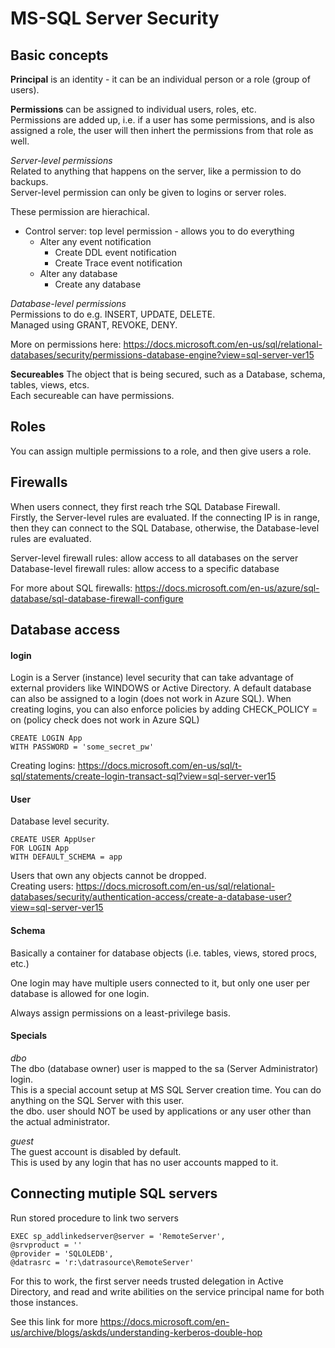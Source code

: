# MS-SQL Server Security

## Basic concepts
**Principal** is an identity - it can be an individual person or a role (group of users).

**Permissions** can be assigned to individual users, roles, etc.  
Permissions are added up, i.e. if a user has some permissions, and is also assigned a role, the user will then inhert the permissions from that role as well.  

_Server-level permissions_  
Related to anything that happens on the server, like a permission to do backups.  
Server-level permission can only be given to logins or server roles.  

These permission are hierachical.  
- Control server: top level permission - allows you to do everything
  - Alter any event notification
    - Create DDL event notification
    - Create Trace event notification
  - Alter any database
    - Create any database

_Database-level permissions_  
Permissions to do e.g. INSERT, UPDATE, DELETE.  
Managed using  GRANT, REVOKE, DENY.  

More on permissions here: https://docs.microsoft.com/en-us/sql/relational-databases/security/permissions-database-engine?view=sql-server-ver15

**Secureables**
The object that is being secured, such as a Database, schema, tables, views, etcs.  
Each secureable can have permissions.


## Roles
You can assign multiple permissions to a role, and then give users a role.  

## Firewalls
When users connect, they first reach trhe SQL Database Firewall.  
Firstly, the Server-level rules are evaluated. If the connecting IP is in range, then they can connect to the SQL Database, otherwise, the Database-level rules are evaluated.  

Server-level firewall rules: allow access to all databases on the server  
Database-level firewall rules: allow access to a specific database  

For more about SQL firewalls: https://docs.microsoft.com/en-us/azure/sql-database/sql-database-firewall-configure

## Database access
#### login 
  Login is a Server (instance) level security that can take advantage of external providers like WINDOWS or Active Directory.
  A default database can also be assigned to a login (does not work in Azure SQL).
  When creating logins, you can also enforce policies by adding CHECK_POLICY = on (policy check does not work in Azure SQL)

```
CREATE LOGIN App
WITH PASSWORD = 'some_secret_pw'
```  

Creating logins: https://docs.microsoft.com/en-us/sql/t-sql/statements/create-login-transact-sql?view=sql-server-ver15

#### User  
Database level security.

```
CREATE USER AppUser
FOR LOGIN App
WITH DEFAULT_SCHEMA = app
```

Users that own any objects cannot be dropped.   
Creating users: https://docs.microsoft.com/en-us/sql/relational-databases/security/authentication-access/create-a-database-user?view=sql-server-ver15  

#### Schema  
Basically a container for database objects (i.e. tables, views, stored procs, etc.)

One login may have multiple users connected to it, but only one user per database is allowed for one login.

Always assign permissions on a least-privilege basis.


#### Specials  
_dbo_  
The dbo (database owner) user is mapped to the sa (Server Administrator) login.  
This is a special account setup at MS SQL Server creation time. You can do anything on the SQL Server with this user.  
the dbo. user should NOT be used by applications or any user other than the actual administrator.  

_guest_  
The guest account is disabled by default.  
This is used by any login that has no user accounts mapped to it.

## Connecting mutiple SQL servers
Run stored procedure to link two servers  
```
EXEC sp_addlinkedserver@server = 'RemoteServer',
@srvproduct = ''
@provider = 'SQLOLEDB',
@datrasrc = 'r:\datrasource\RemoteServer'
```

For this to work, the first server needs trusted delegation in Active Directory, and read and write abilities on the service principal name for both those instances.

See this link for more https://docs.microsoft.com/en-us/archive/blogs/askds/understanding-kerberos-double-hop